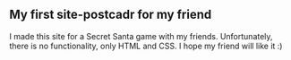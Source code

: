 <h2>My first site-postcadr for my friend </h2>

I made this site for a Secret Santa game with my friends. Unfortunately, there is no functionality, only HTML and CSS.
I hope my friend will like it :)
